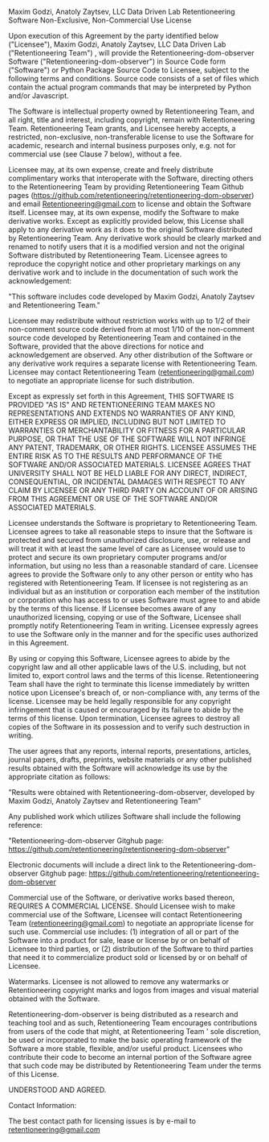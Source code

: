 Maxim Godzi, Anatoly Zaytsev, LLC Data Driven Lab Retentioneering Software Non-Exclusive, Non-Commercial Use License

Upon execution of this Agreement by the party identified below ("Licensee"), Maxim Godzi, Anatoly Zaytsev, LLC Data Driven Lab ("Retentioneering Team") , will provide the Retentioneering-dom-observer Software ("Retentioneering-dom-observer") in Source Code form ("Software") or Python Package Source Code to Licensee, subject to the following terms and conditions. Source code consists of a set of files which contain the actual program commands that may be interpreted by Python and/or Javascript.

The Software is intellectual property owned by Retentioneering Team, and all right, title and interest, including copyright, remain with Retentioneering Team. Retentioneering Team grants, and Licensee hereby accepts, a restricted, non-exclusive, non-transferable license to use the Software for academic, research and internal business purposes only, e.g. not for commercial use (see Clause 7 below), without a fee.

Licensee may, at its own expense, create and freely distribute complimentary works that interoperate with the Software, directing others to the Retentioneering Team by providing Retentioneering Team Github pages (https://github.com/retentioneering/retentioneering-dom-observer) and email Retentioneering@gmail.com to license and obtain the Software itself. Licensee may, at its own expense, modify the Software to make derivative works. Except as explicitly provided below, this License shall apply to any derivative work as it does to the original Software distributed by Retentioneering Team. Any derivative work should be clearly marked and renamed to notify users that it is a modified version and not the original Software distributed by Retentioneering Team.
Licensee agrees to reproduce the copyright notice and other proprietary markings on any derivative work and to include in the documentation of such work the acknowledgement:

"This software includes code developed by Maxim Godzi, Anatoly Zaytsev and Retentioneering Team."

Licensee may redistribute without restriction works with up to 1/2 of their non-comment source code derived from at most 1/10 of the non-comment source code developed by Retentioneering Team and contained in the Software, provided that the above directions for notice and acknowledgement are observed. Any other distribution of the Software or any derivative work requires a separate license with Retentioneering Team. Licensee may contact Retentioneering Team (retentioneering@gmail.com) to negotiate an appropriate license for such distribution.

Except as expressly set forth in this Agreement, THIS SOFTWARE IS PROVIDED "AS IS" AND RETENTIONEERING TEAM MAKES NO REPRESENTATIONS AND EXTENDS NO WARRANTIES OF ANY KIND, EITHER EXPRESS OR IMPLIED, INCLUDING BUT NOT LIMITED TO WARRANTIES OR MERCHANTABILITY OR FITNESS FOR A PARTICULAR PURPOSE, OR THAT THE USE OF THE SOFTWARE WILL NOT INFRINGE ANY PATENT, TRADEMARK, OR OTHER RIGHTS. LICENSEE ASSUMES THE ENTIRE RISK AS TO THE RESULTS AND PERFORMANCE OF THE SOFTWARE AND/OR ASSOCIATED MATERIALS. LICENSEE AGREES THAT UNIVERSITY SHALL NOT BE HELD LIABLE FOR ANY DIRECT, INDIRECT, CONSEQUENTIAL, OR INCIDENTAL DAMAGES WITH RESPECT TO ANY CLAIM BY LICENSEE OR ANY THIRD PARTY ON ACCOUNT OF OR ARISING FROM THIS AGREEMENT OR USE OF THE SOFTWARE AND/OR ASSOCIATED MATERIALS.

Licensee understands the Software is proprietary to Retentioneering Team. Licensee
agrees to take all reasonable steps to insure that the Software is
protected and secured from unauthorized disclosure, use, or release and
will treat it with at least the same level of care as Licensee would use to
protect and secure its own proprietary computer programs and/or information, but using no less than a reasonable standard of care. Licensee agrees to provide the Software only to any other person or entity who has registered with Retentioneering Team. If licensee is not registering as an individual but as an institution or corporation each member of the institution or corporation who has access to or uses Software must agree to and abide by the terms of this license. If Licensee becomes aware of any unauthorized licensing, copying or use of the Software, Licensee shall promptly notify Retentioneering Team in writing. Licensee expressly agrees to use the Software only in the manner and for the specific uses authorized in this Agreement.

By using or copying this Software, Licensee agrees to abide by the
copyright law and all other applicable laws of the U.S. including, but not
limited to, export control laws and the terms of this license. Retentioneering Team
shall have the right to terminate this license immediately by written
notice upon Licensee's breach of, or non-compliance with, any terms of the license. Licensee may be held legally responsible for any
copyright infringement that is caused or encouraged by its failure to
abide by the terms of this license. Upon termination, Licensee agrees to
destroy all copies of the Software in its possession and to verify such
destruction in writing.

The user agrees that any reports, internal reports, presentations, articles, journal papers, drafts, preprints, website materials or any other published results obtained with
the Software will acknowledge its use by the appropriate citation as
follows:

"Results were obtained with Retentioneering-dom-observer, developed by Maxim Godzi, Anatoly Zaytsev and Retentioneering Team"

Any published work which utilizes Software shall include the following reference:

"Retentioneering-dom-observer Gitghub page: https://github.com/retentioneering/retentioneering-dom-observer"

Electronic documents will include a direct link to the Retentioneering-dom-observer Gitghub page: https://github.com/retentioneering/retentioneering-dom-observer

Commercial use of the Software, or derivative works based thereon,
REQUIRES A COMMERCIAL LICENSE. Should Licensee wish to make commercial use of the Software, Licensee will contact Retentioneering Team (retentioneering@gmail.com) to negotiate an appropriate license for such use. Commercial use includes: (1) integration of all or part of the Software into a product for sale, lease or license by or on behalf of Licensee to third parties, or (2) distribution of the Software to third parties that need it to commercialize product sold or licensed by or on behalf of Licensee.

Watermarks. Licensee is not allowed to remove any watermarks or Retentioneering copyright marks and logos from images and visual material obtained with the Software.

Retentioneering-dom-observer is being distributed as a research and teaching tool and as
such, Retentioneering Team encourages contributions from users of the code that might, at
Retentioneering Team ' sole discretion, be used or incorporated to make the basic
operating framework of the Software a more stable, flexible, and/or useful
product. Licensees who contribute their code to become an internal
portion of the Software agree that such code may be distributed by
Retentioneering Team under the terms of this License.

UNDERSTOOD AND AGREED.

Contact Information:

The best contact path for licensing issues is by e-mail to
retentioneering@gmail.com